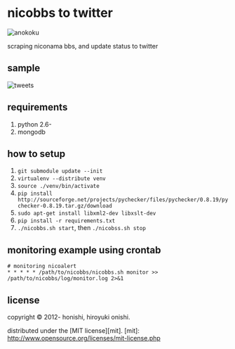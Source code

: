 nicobbs to twitter
=============
![anokoku](https://dl.dropboxusercontent.com/u/444711/image/github.com/nicobbs/ankoku.jpeg)

scraping niconama bbs, and update status to twitter

sample
-------------
![tweets](https://dl.dropboxusercontent.com/u/444711/image/github.com/nicobbs/tweets.png)

requirements
-------------
1. python 2.6-
2. mongodb

how to setup
-------------
1. `git submodule update --init`
2. `virtualenv --distribute venv`
3. `source ./venv/bin/activate`
4. `pip install http://sourceforge.net/projects/pychecker/files/pychecker/0.8.19/pychecker-0.8.19.tar.gz/download`
5. `sudo apt-get install libxml2-dev libxslt-dev`
6. `pip install -r requirements.txt`
7. `./nicobbs.sh start`, then `./nicobss.sh stop`

monitoring example using crontab
-------------
	# monitoring nicoalert
	* * * * * /path/to/nicobbs/nicobbs.sh monitor >> /path/to/nicobbs/log/monitor.log 2>&1

license
-------------
copyright &copy; 2012- honishi, hiroyuki onishi.

distributed under the [MIT license][mit].
[mit]: http://www.opensource.org/licenses/mit-license.php
